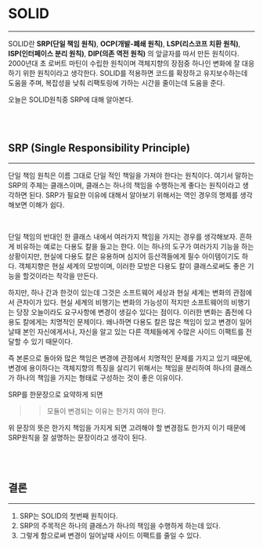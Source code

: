 # SOLID

---

SOLID란 **SRP(단일 책임 원칙)**, **OCP(개발-폐쇄 원칙)**, **LSP(리스코프 치환 원칙)**, **ISP(인터페이스 분리 원칙)**, **DIP(의존 역전 원칙)**
의 앞글자를 따서 만든 원칙이다. 2000년대 초 로버트 마틴이 수립한 원칙이며 객체지향의 장점중 하나인 변화에 잘 대응하기 위한 원칙이라고 생각한다.
SOLID를 적용하면 코드를 확장하고 유지보수하는데 도움을 주며, 복잡성을 낮춰 리팩토링에 가하는 시간을 줄이는데 도움을 준다.

오늘은 SOLID원칙중 SRP에 대해 알아본다.


<br><br>

## SRP (Single Responsibility Principle)

---

단일 책임 원칙은 이름 그대로 단일 적인 책일을 가져야 한다는 원칙이다. 여기서 말하는 SRP의 주체는 클래스이며, 클래스는 하나의
책임을 수행하는게 좋다는 원칙이라고 생각하면 된다. SRP가 필요한 이유에 대해서 알아보기 위해서는 역인 경우의 명제를 생각해보면 이해가 쉽다.

<br>

단일 책임의 반대인 한 클래스 내에서 여러가지 책임을 가지는 경우를 생각해보자.
흔하게 비유하는 예로는 다용도 칼을 들고는 한다. 이는 하나의 도구가 여러가지 기능을 하는 상황이지만, 현실에 다용도 칼은 유용하며
심지어 등산객들에게 필수 아이템이기도 하다. 객체지향은 현실 세계의 모방이며, 이러한 모방은 다용도 칼이 클래스로써도 좋은 기능을 할것이라는 착각을 만든다.

하지만, 하나 간과 한것이 있는데 그것은 소프트웨어 세상과 현실 세계는 변화의 관점에서 큰차이가 있다. 현실 세계의 비행기는 변화의 가능성이 적지만
소프트웨어의 비행기는 당장 오늘이라도 요구사항에 변경이 생길수 있다는 점이다. 이러한 변화는 좀전에 다용도 칼에게는 치명적인 문제이다.
왜나하면 다용도 칼은 많은 책임이 있고 변경이 일어날때 본인 자신에게서나, 자신을 알고 있는 다른 객체들에게 수많은 사이드 이팩트를 전달할 수 있기 때문이다.

즉 본론으로 돌아와 많은 책임은 변경에 관점에서 치명적인 문제를 가지고 있기 때문에, 변경에 용이하다는 객체지향의 특징을 살리기 위해서는
책임을 분리하여 하나의 클래스가 하나의 책임을 가지는 형태로 구성하는 것이 좋은 이유이다.

SRP를 한문장으로 요약하게 되면

>> 모듈이 변경되는 이유는 한가지 여야 한다.

위 문장의 뜻은 한가지 책임을 가지게 되면 고려해야 할 변경점도 한가지 이기 때문에 SRP원칙을 잘 설명하는 문장이라고 생각이 된다.

<br><br>

## 결론 

---

1. SRP는 SOLID의 첫번째 원칙이다.
2. SRP의 주목적은 하나의 클래스가 하나의 책임을 수행하게 하는데 있다.
3. 그렇게 함으로써 변경이 일어날때 사이드 이팩트를 줄일 수 있다.



